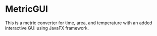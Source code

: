 # MetricGUI
This is a metric converter for time, area, and temperature with an added interactive GUI using JavaFX framework. 
